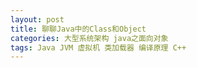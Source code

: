 ```yaml
---
layout: post
title: 聊聊Java中的Class和Object
categories: 大型系统架构 java之面向对象
tags: Java JVM 虚拟机 类加载器 编译原理 C++ 
---
```


